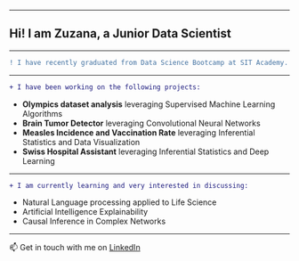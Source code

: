 -----------------------------------------------------------------------------------------------------------
## Hi! I am Zuzana, a Junior Data Scientist
-----------------------------------------------------------------------------------------------------------
```diff
! I have recently graduated from Data Science Bootcamp at SIT Academy.
```
-----------------------------------------------------------------------------------------------------------
```diff
+ I have been working on the following projects: 
```

  - **Olympics dataset analysis** leveraging Supervised Machine Learning Algorithms
  - **Brain Tumor Detector** leveraging Convolutional Neural Networks
  - **Measles Incidence and Vaccination Rate** leveraging Inferential Statistics and Data Visualization
  - **Swiss Hospital Assistant** leveraging Inferential Statistics and Deep Learning

-----------------------------------------------------------------------------------------------------------
```diff
+ I am currently learning and very interested in discussing:
```

  - Natural Language processing applied to Life Science
  - Artificial Intelligence Explainability
  - Causal Inference in Complex Networks

-----------------------------------------------------------------------------------------------------------

📫 Get in touch with me on [LinkedIn](https://www.linkedin.com/in/zuzanadostalova00/) 

